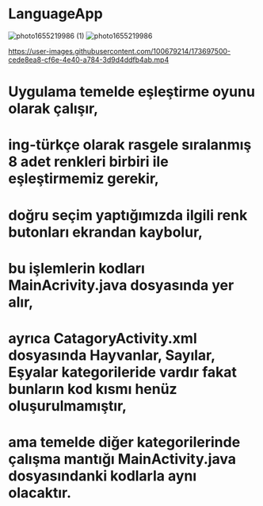 # LanguageApp 
![photo1655219986 (1)](https://user-images.githubusercontent.com/100679214/173697495-601dd9c1-764d-4a51-86c5-2721809aa826.jpeg)
![photo1655219986](https://user-images.githubusercontent.com/100679214/173697497-cf9f80a1-1162-4e94-bfc2-11de7f067ada.jpeg)


https://user-images.githubusercontent.com/100679214/173697500-cede8ea8-cf6e-4e40-a784-3d9d4ddfb4ab.mp4


# Uygulama temelde eşleştirme oyunu olarak çalışır,
# ing-türkçe olarak rasgele sıralanmış 8 adet renkleri birbiri ile eşleştirmemiz gerekir,
# doğru seçim yaptığımızda ilgili renk butonları ekrandan kaybolur,
# bu işlemlerin kodları MainAcrivity.java dosyasında yer alır,
# ayrıca CatagoryActivity.xml dosyasında Hayvanlar, Sayılar, Eşyalar kategorileride vardır fakat bunların kod kısmı henüz oluşurulmamıştır,
# ama temelde diğer kategorilerinde çalışma mantığı MainActivity.java dosyasındanki kodlarla aynı olacaktır.
